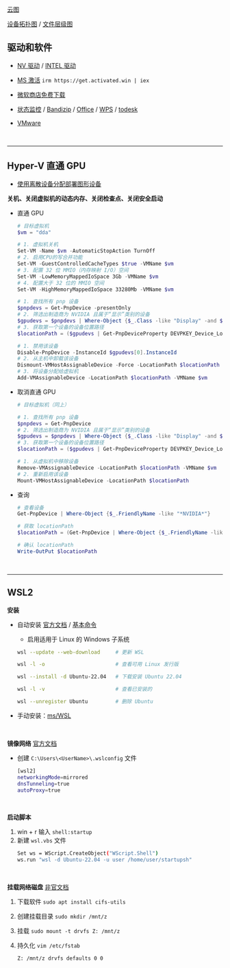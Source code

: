 [云图](https://cloud-atlas.readthedocs.io/zh-cn/latest/index.html)

[设备拓扑图](https://www.kdocs.cn/view/l/cvkIlSwbLP8Q) / [文件层级图](https://www.kdocs.cn/view/l/cqwqBmcLAQpT)


## 驱动和软件

* [NV 驱动](https://www.nvidia.com/en-us/software/nvidia-app/) / [INTEL 驱动](https://www.intel.com/content/www/us/en/support/detect.html)

* [MS 激活](https://github.com/massgravel/Microsoft-Activation-Scripts) `irm https://get.activated.win | iex`

* [微软商店免费下载](https://store.rg-adguard.net/)

* [状态监控](https://github.com/zhongyang219/TrafficMonitor) / [Bandizip](https://www.bandisoft.com/bandizip/) / [Office](https://otp.landian.vip/zh-cn/download.html) / [WPS](https://www.wps.cn/) / [todesk](https://dl.todesk.com/windows/ToDesk_Lite.exe)

* [VMware](https://softwareupdate.vmware.com/cds/vmw-desktop/ws/)

<br>

---

## Hyper-V 直通 GPU

* [使用离散设备分配部署图形设备](https://learn.microsoft.com/zh-cn/windows-server/virtualization/hyper-v/deploy/deploying-graphics-devices-using-dda)

**关机、关闭虚拟机的动态内存、关闭检查点、关闭安全启动**

* 直通 GPU

    ```powershell
    # 目标虚拟机
    $vm = "dda"

    # 1. 虚拟机关机
    Set-VM -Name $vm -AutomaticStopAction TurnOff
    # 2. 启用CPU的写合并功能
    Set-VM -GuestControlledCacheTypes $true -VMName $vm
    # 3. 配置 32 位 MMIO（内存映射 I/O）空间
    Set-VM -LowMemoryMappedIoSpace 3Gb -VMName $vm
    # 4. 配置大于 32 位的 MMIO 空间
    Set-VM -HighMemoryMappedIoSpace 33280Mb -VMName $vm

    # 1. 查找所有 pnp 设备
    $pnpdevs = Get-PnpDevice -presentOnly
    # 2. 筛选出制造商为 NVIDIA 且属于“显示”类别的设备
    $gpudevs = $pnpdevs | Where-Object {$_.Class -like "Display" -and $_.Manufacturer -like "NVIDIA"}
    # 3. 获取第一个设备的设备位置路径
    $locationPath = ($gpudevs | Get-PnpDeviceProperty DEVPKEY_Device_LocationPaths).data[0]

    # 1. 禁用该设备
    Disable-PnpDevice -InstanceId $gpudevs[0].InstanceId
    # 2. 从主机中卸载该设备
    Dismount-VMHostAssignableDevice -Force -LocationPath $locationPath
    # 3. 将设备分配给虚拟机
    Add-VMAssignableDevice -LocationPath $locationPath -VMName $vm
    ```

* 取消直通 GPU

    ```powershell
    # 目标虚拟机（同上）

    # 1. 查找所有 pnp 设备
    $pnpdevs = Get-PnpDevice
    # 2. 筛选出制造商为 NVIDIA 且属于“显示”类别的设备
    $gpudevs = $pnpdevs | Where-Object {$_.Class -like "Display" -and $_.Manufacturer -like "NVIDIA"}
    # 3. 获取第一个设备的设备位置路径
    $locationPath = ($gpudevs | Get-PnpDeviceProperty DEVPKEY_Device_LocationPaths).data[0]

    # 1. 从虚拟机中移除设备
    Remove-VMAssignableDevice -LocationPath $locationPath -VMName $vm
    # 2. 重新启用该设备
    Mount-VMHostAssignableDevice -LocationPath $locationPath
    ```

* 查询

    ```powershell
    # 查看设备
    Get-PnpDevice | Where-Object {$_.FriendlyName -like "*NVIDIA*"}

    # 获取 locationPath
    $locationPath = (Get-PnpDevice | Where-Object {$_.FriendlyName -like "*NVIDIA*"} | Get-PnpDeviceProperty DEVPKEY_Device_LocationPaths).data[0]

    # 确认 locationPath
    Write-OutPut $locationPath
    ```

<br>

---

## WSL2

**安装**

* 自动安装 [官方文档](https://learn.microsoft.com/en-us/windows/wsl/install) / [基本命令](https://learn.microsoft.com/zh-cn/windows/wsl/basic-commands)
    
    * 启用适用于 Linux 的 Windows 子系统
    
    ```sh
    wsl --update --web-download     # 更新 WSL
    ```

    ```sh
    wsl -l -o                       # 查看可用 Linux 发行版
    ```

    ```sh
    wsl --install -d Ubuntu-22.04   # 下载安装 Ubuntu 22.04
    ```

    ```sh
    wsl -l -v                       # 查看已安装的
    ```

    ```sh
    wsl --unregister Ubuntu         # 删除 Ubuntu
    ```
    

* 手动安装：[ms/WSL](https://github.com/microsoft/WSL/releases)

<br>

**镜像网络** [官方文档](https://learn.microsoft.com/zh-cn/windows/wsl/networking#mirrored-mode-networking)

* 创建 `C:\Users\<UserName>\.wslconfig` 文件
    ```sh
    [wsl2]
    networkingMode=mirrored
    dnsTunneling=true
    autoProxy=true
    ```

<br>

**启动脚本**

1. win + r 输入  `shell:startup`
2. 新建 `wsl.vbs` 文件
    ```sh
    Set ws = WScript.CreateObject("WScript.Shell")        
    ws.run "wsl -d Ubuntu-22.04 -u user /home/user/startupsh"
    ```

<br>

**挂载网络磁盘** [非官文档](https://www.public-health.uiowa.edu/it/support/kb48568/)

1. 下载软件 `sudo apt install cifs-utils`

2. 创建挂载目录 `sudo mkdir /mnt/z`

3. 挂载 `sudo mount -t drvfs Z: /mnt/z`

4. 持久化 `vim /etc/fstab`
    ```sh
    Z: /mnt/z drvfs defaults 0 0
    ```
